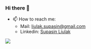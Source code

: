 ### Hi there 👋



- 📫 How to reach me: 
  - Mail: liulak.supasin@gmail.com 
  - Linkedin: [Supasin Liulak](https://www.linkedin.com/in/supasin-liulak-a92303221/)

<!-- <img src="https://www.codewars.com/users/palsp/badges/large" /> -->

<img src="https://github-readme-stats.vercel.app/api?username=palsp&&show_icons=true&title_color=ffffff&icon_color=bb2acf&text_color=daf7dc&bg_color=151515"/>


<!--
**palsp/palsp** is a ✨ _special_ ✨ repository because its `README.md` (this file) appears on your GitHub profile.

Here are some ideas to get you started:

- 🔭 I’m currently working on ...
- 🌱 I’m currently learning ...
- 👯 I’m looking to collaborate on ...
- 🤔 I’m looking for help with ...
- 💬 Ask me about ...
- 📫 How to reach me: ...
- 😄 Pronouns: ...
- ⚡ Fun fact: ...
-->

